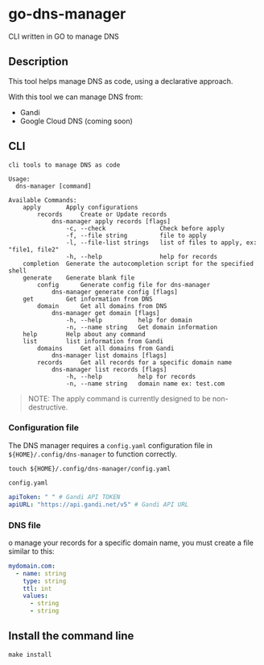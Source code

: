 # go-dns-manager
CLI written in GO to manage DNS

## Description

This tool helps manage DNS as code, using a declarative approach.

With this tool we can manage DNS from:  
- Gandi
- Google Cloud DNS (coming soon)

## CLI

```plaintext
cli tools to manage DNS as code

Usage:
  dns-manager [command]

Available Commands:
    apply       Apply configurations
        records     Create or Update records
            dns-manager apply records [flags]
                -c, --check               Check before apply
                -f, --file string         file to apply
                -l, --file-list strings   list of files to apply, ex: "file1, file2"
                -h, --help                help for records
    completion  Generate the autocompletion script for the specified shell
    generate    Generate blank file
        config      Generate config file for dns-manager
            dns-manager generate config [flags]
    get         Get information from DNS
        domain      Get all domains from DNS
            dns-manager get domain [flags]
                -h, --help          help for domain
                -n, --name string   Get domain information
    help        Help about any command
    list        list information from Gandi
        domains     Get all domains from Gandi
            dns-manager list domains [flags]
        records     Get all records for a specific domain name
            dns-manager list records [flags]
                -h, --help          help for records
                -n, --name string   domain name ex: test.com
```

> NOTE: The apply command is currently designed to be non-destructive.


### Configuration file

The DNS manager requires a `config.yaml` configuration file in `${HOME}/.config/dns-manager` to function correctly.

```shell
touch ${HOME}/.config/dns-manager/config.yaml
```

`config.yaml`

```yaml
apiToken: " " # Gandi API TOKEN
apiURL: "https://api.gandi.net/v5" # Gandi API URL 
```


### DNS file

o manage your records for a specific domain name, you must create a file similar to this:

```yaml
mydomain.com:
  - name: string
    type: string
    ttl: int
    values:
      - string
      - string

```

## Install the command line

```shell
make install
```
